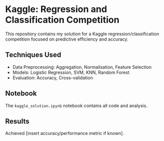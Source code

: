 # Kaggle: Regression and Classification Competition

This repository contains my solution for a Kaggle regression/classification competition focused on predictive efficiency and accuracy.

## Techniques Used
- Data Preprocessing: Aggregation, Normalisation, Feature Selection
- Models: Logistic Regression, SVM, KNN, Random Forest
- Evaluation: Accuracy, Cross-validation

## Notebook
The `kaggle_solution.ipynb` notebook contains all code and analysis.

## Results
Achieved [insert accuracy/performance metric if known].
